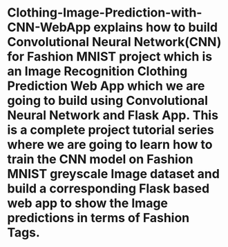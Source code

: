 # Clothing-Image-Prediction-with-CNN-WebApp explains how to build Convolutional Neural Network(CNN) for Fashion MNIST project which is an Image Recognition Clothing Prediction Web App which we are going to build using Convolutional Neural Network and Flask App. This is a complete project tutorial series where we are going to learn how to train the CNN model on Fashion MNIST greyscale Image dataset and build a corresponding Flask based web app to show the Image predictions in terms of Fashion Tags. 
